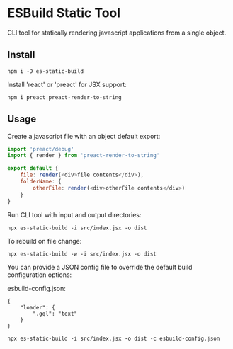 # ESBuild Static Tool

CLI tool for statically rendering javascript applications from a single object.

## Install

`npm i -D es-static-build`

Install 'react' or 'preact' for JSX support:

`npm i preact preact-render-to-string`

## Usage

Create a javascript file with an object default export:

```javascript
import 'preact/debug'
import { render } from 'preact-render-to-string'

export default {
    file: render(<div>file contents</div>),
    folderName: {
        otherFile: render(<div>otherFile contents</div>)
    }
}
```

Run CLI tool with input and output directories:

`npx es-static-build -i src/index.jsx -o dist`

To rebuild on file change:

`npx es-static-build -w -i src/index.jsx -o dist`

You can provide a JSON config file to override the default build configuration options:

esbuild-config.json:

```
{
    "loader": {
        ".gql": "text"
    }
}
```

`npx es-static-build -i src/index.jsx -o dist -c esbuild-config.json`
